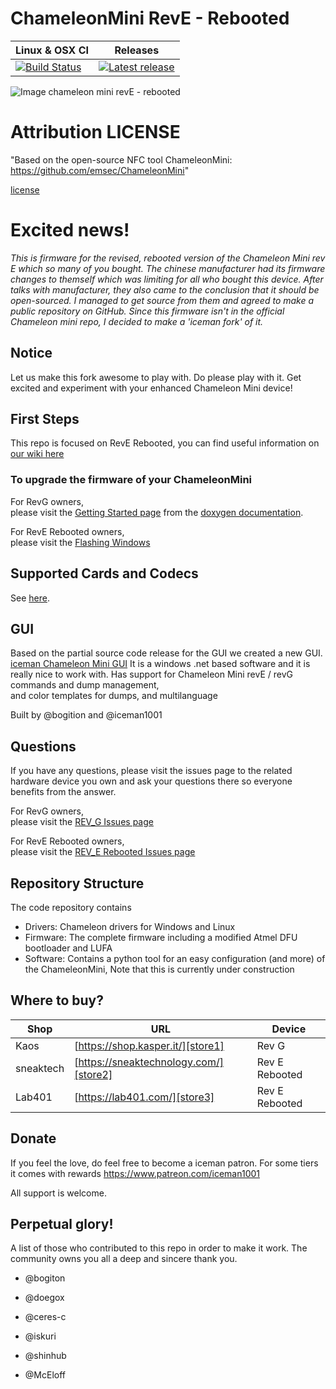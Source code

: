 ChameleonMini RevE - Rebooted
=============================
| Linux & OSX CI     | Releases       |
| ------------------- |:-------------------:|
| [![Build Status](https://travis-ci.org/iceman1001/ChameleonMini-rebooted.svg?branch=master)](https://travis-ci.org/iceman1001/ChameleonMini-rebooted) | [![Latest release](https://img.shields.io/github/release/iceman1001/ChameleonMini-rebooted.svg)](https://github.com/iceman1001/ChameleonMini-rebooted/releases/latest) |

![Image chameleon mini revE - rebooted](http://www.icedev.se/chameleon_mini_revE/miniRevE.jpg)

# Attribution LICENSE
"Based on the open-source NFC tool ChameleonMini:
https://github.com/emsec/ChameleonMini"

[license](https://github.com/iceman1001/ChameleonMini-rebooted/blob/master/LICENSE.txt)

# Excited news!

*This is firmware for the revised, rebooted version of the Chameleon Mini rev E which so many of you bought.
The chinese manufacturer had its firmware changes to themself which was limiting for all who bought this device.
After talks with manufacturer, they also came to the conclusion that it should be open-sourced.  I managed to get source from them and agreed to make a public repository on GitHub.
Since this firmware isn't in the official Chameleon mini repo,  I decided to make a 'iceman fork' of it.*

## Notice      
Let us make this fork awesome to play with. Do please play with it. Get excited and experiment with your enhanced Chameleon Mini device!

## First Steps
This repo is focused on RevE Rebooted,    you can find useful information on [our wiki here](https://github.com/iceman1001/ChameleonMini-rebooted/wiki)

### To upgrade the firmware of your ChameleonMini

For RevG owners,  
please visit the [Getting Started page](https://rawgit.com/emsec/ChameleonMini/master/Doc/Doxygen/html/_page__getting_started.html) from the [doxygen documentation](https://rawgit.com/emsec/ChameleonMini/master/Doc/Doxygen/html/index.html).

For RevE Rebooted owners,  
please visit the [Flashing Windows](https://github.com/iceman1001/ChameleonMini-rebooted/wiki/Flashing---windows)


## Supported Cards and Codecs
See [here](https://github.com/emsec/ChameleonMini/wiki/Supported-Cards-and--Codecs).


## GUI 
Based on the partial source code release for the GUI we created a new GUI.
[iceman Chameleon Mini GUI](https://github.com/iceman1001/ChameleonMini-rebootedGUI) 
It is a windows .net based software and it is really nice to work with.
Has support for Chameleon Mini revE / revG commands
and dump management,  
and color templates for dumps,
and multilanguage

Built by @bogition and @iceman1001

## Questions
If you have any questions, please visit the issues page to the related hardware device you own and ask your questions there so everyone benefits from the answer.

For RevG owners,  
please visit the [REV_G Issues page](https://github.com/emsec/ChameleonMini/issues) 

For RevE Rebooted owners,  
please visit the [REV_E Rebooted Issues page](https://github.com/iceman1001/ChameleonMini-rebooted/issues)


## Repository Structure
The code repository contains
* Drivers: Chameleon drivers for Windows and Linux
* Firmware: The complete firmware including a modified Atmel DFU bootloader and LUFA
* Software: Contains a python tool for an easy configuration (and more) of the ChameleonMini, Note that this is currently under construction

## Where to buy?
| Shop | URL | Device |
| ------ | ------ | ------ |
| Kaos | [https://shop.kasper.it/][store1] | Rev G |
| sneaktech | [https://sneaktechnology.com/][store2] | Rev E Rebooted |
| Lab401 | [https://lab401.com/][store3] | Rev E Rebooted |

## Donate
If you feel the love,  do feel free to become a iceman patron. For some tiers it comes with rewards
https://www.patreon.com/iceman1001 

All support is welcome.


## Perpetual glory!
A list of those who contributed to this repo in order to make it work. The community owns you all a deep and sincere thank you.
-  @bogiton
-  @doegox
-  @ceres-c
-  @iskuri
-  @shinhub
-  @McEloff

   [store1]: <https://shop.kasper.it/>
   [store2]: <https://sneaktechnology.com/>
   [store3]: <https://lab401.com/>

